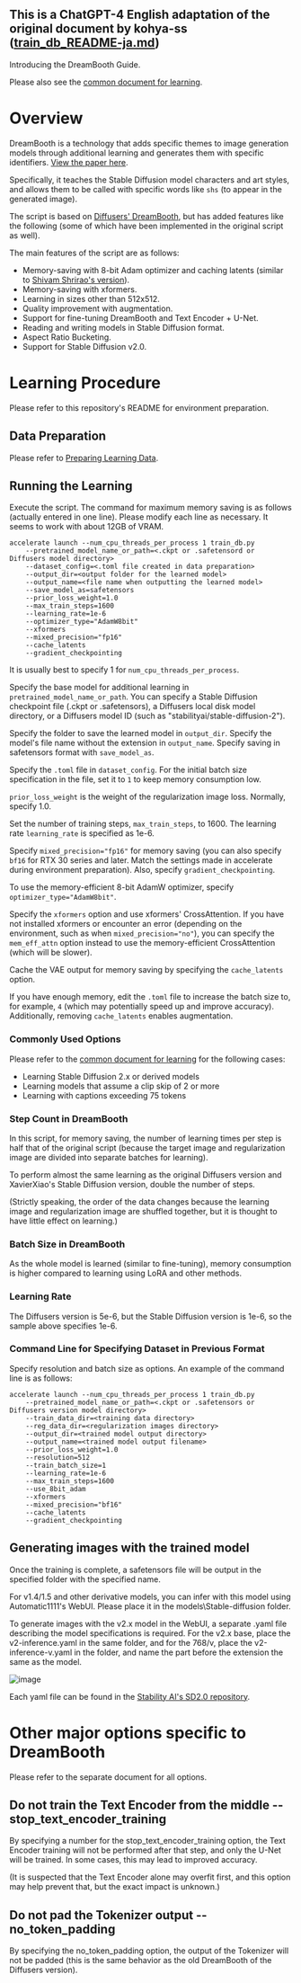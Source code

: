 ## This is a ChatGPT-4 English adaptation of the original document by kohya-ss ([train_db_README-ja.md](https://github.com/kohya-ss/sd-scripts/blob/main/docs/train_db_README-ja.md))

Introducing the DreamBooth Guide.

Please also see the [common document for learning](./train_README-en.md).

# Overview

DreamBooth is a technology that adds specific themes to image generation models through additional learning and generates them with specific identifiers. [View the paper here](https://arxiv.org/abs/2208.12242).

Specifically, it teaches the Stable Diffusion model characters and art styles, and allows them to be called with specific words like `shs` (to appear in the generated image).

The script is based on [Diffusers' DreamBooth](https://github.com/huggingface/diffusers/tree/main/examples/dreambooth), but has added features like the following (some of which have been implemented in the original script as well).

The main features of the script are as follows:

- Memory-saving with 8-bit Adam optimizer and caching latents (similar to [Shivam Shrirao's version](https://github.com/ShivamShrirao/diffusers/tree/main/examples/dreambooth)).
- Memory-saving with xformers.
- Learning in sizes other than 512x512.
- Quality improvement with augmentation.
- Support for fine-tuning DreamBooth and Text Encoder + U-Net.
- Reading and writing models in Stable Diffusion format.
- Aspect Ratio Bucketing.
- Support for Stable Diffusion v2.0.

# Learning Procedure

Please refer to this repository's README for environment preparation.

## Data Preparation

Please refer to [Preparing Learning Data](./train_README-en.md).

## Running the Learning

Execute the script. The command for maximum memory saving is as follows (actually entered in one line). Please modify each line as necessary. It seems to work with about 12GB of VRAM.

```
accelerate launch --num_cpu_threads_per_process 1 train_db.py 
    --pretrained_model_name_or_path=<.ckpt or .safetensord or Diffusers model directory> 
    --dataset_config=<.toml file created in data preparation> 
    --output_dir=<output folder for the learned model>  
    --output_name=<file name when outputting the learned model> 
    --save_model_as=safetensors 
    --prior_loss_weight=1.0 
    --max_train_steps=1600 
    --learning_rate=1e-6 
    --optimizer_type="AdamW8bit" 
    --xformers 
    --mixed_precision="fp16" 
    --cache_latents 
    --gradient_checkpointing
```

It is usually best to specify 1 for `num_cpu_threads_per_process`.

Specify the base model for additional learning in `pretrained_model_name_or_path`. You can specify a Stable Diffusion checkpoint file (.ckpt or .safetensors), a Diffusers local disk model directory, or a Diffusers model ID (such as "stabilityai/stable-diffusion-2").

Specify the folder to save the learned model in `output_dir`. Specify the model's file name without the extension in `output_name`. Specify saving in safetensors format with `save_model_as`.

Specify the `.toml` file in `dataset_config`. For the initial batch size specification in the file, set it to `1` to keep memory consumption low.

`prior_loss_weight` is the weight of the regularization image loss. Normally, specify 1.0.

Set the number of training steps, `max_train_steps`, to 1600. The learning rate `learning_rate` is specified as 1e-6.

Specify `mixed_precision="fp16"` for memory saving (you can also specify `bf16` for RTX 30 series and later. Match the settings made in accelerate during environment preparation). Also, specify `gradient_checkpointing`.

To use the memory-efficient 8-bit AdamW optimizer, specify `optimizer_type="AdamW8bit"`.

Specify the `xformers` option and use xformers' CrossAttention. If you have not installed xformers or encounter an error (depending on the environment, such as when `mixed_precision="no"`), you can specify the `mem_eff_attn` option instead to use the memory-efficient CrossAttention (which will be slower).

Cache the VAE output for memory saving by specifying the `cache_latents` option.

If you have enough memory, edit the `.toml` file to increase the batch size to, for example, `4` (which may potentially speed up and improve accuracy). Additionally, removing `cache_latents` enables augmentation.

### Commonly Used Options

Please refer to the [common document for learning](./train_README-en.md) for the following cases:

- Learning Stable Diffusion 2.x or derived models
- Learning models that assume a clip skip of 2 or more
- Learning with captions exceeding 75 tokens

### Step Count in DreamBooth

In this script, for memory saving, the number of learning times per step is half that of the original script (because the target image and regularization image are divided into separate batches for learning).

To perform almost the same learning as the original Diffusers version and XavierXiao's Stable Diffusion version, double the number of steps.

(Strictly speaking, the order of the data changes because the learning image and regularization image are shuffled together, but it is thought to have little effect on learning.)

### Batch Size in DreamBooth

As the whole model is learned (similar to fine-tuning), memory consumption is higher compared to learning using LoRA and other methods.

### Learning Rate

The Diffusers version is 5e-6, but the Stable Diffusion version is 1e-6, so the sample above specifies 1e-6.

### Command Line for Specifying Dataset in Previous Format

Specify resolution and batch size as options. An example of the command line is as follows:

```
accelerate launch --num_cpu_threads_per_process 1 train_db.py 
    --pretrained_model_name_or_path=<.ckpt or .safetensors or Diffusers version model directory>
    --train_data_dir=<training data directory>
    --reg_data_dir=<regularization images directory>
    --output_dir=<trained model output directory>
    --output_name=<trained model output filename>
    --prior_loss_weight=1.0
    --resolution=512
    --train_batch_size=1
    --learning_rate=1e-6
    --max_train_steps=1600
    --use_8bit_adam
    --xformers
    --mixed_precision="bf16"
    --cache_latents
    --gradient_checkpointing
```

## Generating images with the trained model

Once the training is complete, a safetensors file will be output in the specified folder with the specified name.

For v1.4/1.5 and other derivative models, you can infer with this model using Automatic1111's WebUI. Please place it in the models\Stable-diffusion folder.

To generate images with the v2.x model in the WebUI, a separate .yaml file describing the model specifications is required. For the v2.x base, place the v2-inference.yaml in the same folder, and for the 768/v, place the v2-inference-v.yaml in the folder, and name the part before the extension the same as the model.

![image](https://user-images.githubusercontent.com/52813779/210776915-061d79c3-6582-42c2-8884-8b91d2f07313.png)

Each yaml file can be found in the [Stability AI's SD2.0 repository](https://github.com/Stability-AI/stablediffusion/tree/main/configs/stable-diffusion).

# Other major options specific to DreamBooth

Please refer to the separate document for all options.

## Do not train the Text Encoder from the middle --stop_text_encoder_training

By specifying a number for the stop_text_encoder_training option, the Text Encoder training will not be performed after that step, and only the U-Net will be trained. In some cases, this may lead to improved accuracy.

(It is suspected that the Text Encoder alone may overfit first, and this option may help prevent that, but the exact impact is unknown.)

## Do not pad the Tokenizer output --no_token_padding

By specifying the no_token_padding option, the output of the Tokenizer will not be padded (this is the same behavior as the old DreamBooth of the Diffusers version).
